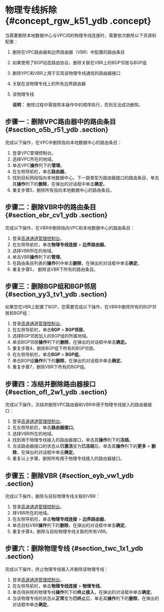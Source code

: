 # 物理专线拆除 {#concept_rgw_k51_ydb .concept}

当需要删除本地数据中心与VPC间的物理专线连接时，需要依次删除以下资源和配置：

1.  删除在VPC路由器和边界路由器（VBR）中配置的路由条目
2.  如果使用了BGP动态路由协议，删除关联在VBR上的BGP邻居与BGP组
3.  删除VPC和VBR上用于实现该物理专线通信的路由器接口
4.  关联在该物理专线上的所有边界路由器
5.  该物理专线

    **说明：** 删除过程中需按照本操作中的顺序执行，否则无法成功删除。


## 步骤一：删除VPC路由器中的路由条目 {#section_o5b_r51_ydb .section}

完成以下操作，在VPC中删除指向本地数据中心的路由条目：

1.  登录VPC管理控制台。
2.  选择VPC所在的地域。
3.  单击VPC**操作**列下的**管理**。
4.  在左侧导航栏，单击**路由器**。
5.  找到目标网段指向本地数据中心，下一跳类型为路由器接口的路由条目，单击其**操作**列下的**删除**，在弹出的对话框中单击**确定**。
6.  重复步骤5，删除所有指向本地数据中心的路由条目。

## 步骤二：删除VBR中的路由条目 {#section_ebr_cv1_ydb .section}

完成以下操作，在VBR中删除指向VPC和本地数据中心的路由条目：

1.  登录[高速通道管理控制台](https://vpc.console.aliyun.com/expressConnect#/connection/cn-hangzhou/list)。
2.  在左侧导航栏，单击**物理专线连接** \> **边界路由器**。
3.  选择VBR所在的地域。
4.  单击VBR**操作**列下的**管理**。
5.  在路由条目列表的**操作**列中单击**删除**，在弹出的对话框中单击**确定**。
6.  重复步骤5， 删除该VBR下所有的路由条目。

## 步骤三：删除BGP组和BGP邻居 {#section_yy3_tv1_ydb .section}

如果您在VBR上配置了BGP，您需要完成以下操作，在VBR中删除所有的BGP邻居和BGP组：

1.  登录[高速通道管理控制台](https://vpc.console.aliyun.com/expressConnect#/connection/cn-hangzhou/list)。
2.  在左侧导航栏，单击**BGP** \> **BGP邻居**。
3.  选择BGP邻居加入的BGP组的所属地域。
4.  单击BGP邻居**操作**列下的**删除**，在弹出的对话框中单击**确定。**
5.  重复步骤4，删除BGP组下所有的BGP邻居。
6.  在左侧导航栏，单击**BGP** \> **BGP组**。
7.  单击BGP组**操作**列下的**删除**，在弹出的对话框中单击**确定**。
8.  重复步骤7，删除VBR下所有的BGP组。

## 步骤四：冻结并删除路由器接口 {#section_ofl_2w1_ydb .section}

完成以下操作，冻结并删除VPC路由器和VBR中用于物理专线接入的路由器接口：

1.  登录[高速通道管理控制台](https://vpc.console.aliyun.com/expressConnect#/connection/cn-hangzhou/list)。
2.  在左侧导航栏，单击**路由器接口**。
3.  选择VBR所在的地域。
4.  找到用于物理专线接入的路由器接口，单击其**操作**列下的**冻结**。
5.  当该路由器接口的状态从**已激活**变为**已冻结**后，单击其**操作**列下的**更多** \> **删除**，在弹出的对话框中单击**确定**。
6.  重复以上步骤，删除所有用于物理专线接入的路由器接口。

## 步骤五：删除VBR {#section_eyb_vw1_ydb .section}

完成以下操作，删除与目标物理专线关联的VBR：

1.  登录[高速通道管理控制台](https://vpc.console.aliyun.com/expressConnect#/connection/cn-hangzhou/list)。
2.  择VBR所在的地域。
3.  在左侧导航栏，单击**物理专线连接** \> **边界路由器**。
4.  单击目标VBR**操作**列下的**删除**，在弹出的对话框中单击**确定**。
5.  重复步骤4，删除与目标物理专线关联的所有VBR。

## 步骤六：删除物理专线 {#section_twc_1x1_ydb .section}

完成以下操作，终止物理专线接入并删除该物理专线：

1.  登录[高速通道管理控制台](https://vpc.console.aliyun.com/expressConnect#/connection/cn-hangzhou/list)。
2.  在左侧导航栏，单击**物理专线连接** \> **物理专线**。
3.  单击待拆除的物理专线**操作**列下的**终止接入**，在弹出的对话框中单击**确定**。
4.  当该物理专线的状态从**正常**变为**已终止**后，单击其**操作**列下的**删除**，在弹出的对话框中单击**确定**。

